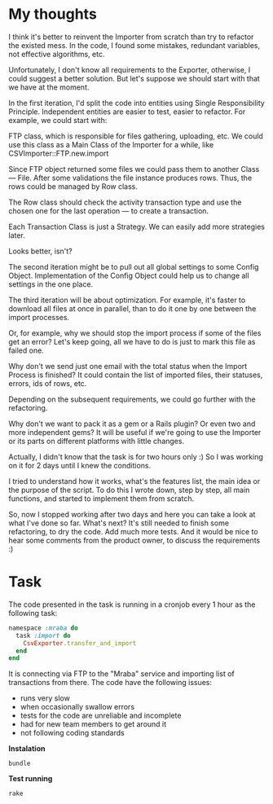 My thoughts
=====
I think it's better to reinvent the Importer from scratch than try to refactor the existed mess.
In the code, I found some mistakes, redundant variables, not effective algorithms, etc.

Unfortunately, I don't know all requirements to the Exporter, otherwise, I could suggest a better solution.
But let's suppose we should start with that we have at the moment.

In the first iteration, I'd split the code into entities using Single Responsibility Principle.
Independent entities are easier to test, easier to refactor.
For example, we could start with:

FTP class, which is responsible for files gathering, uploading, etc. We could use this class as a Main Class of the Importer for a while, like CSVImporter::FTP.new.import

Since FTP object returned some files we could pass them to another Class — File.
After some validations the file instance produces rows. Thus, the rows could be managed by Row class.

The Row class should check the activity transaction type and use the chosen one for the last operation — to create a transaction.

Each Transaction Class is just a Strategy. We can easily add more strategies later.

Looks better, isn't?

The second iteration might be to pull out all global settings to some Config Object.
Implementation of the Config Object could help us to change all settings in the one place.

The third iteration will be about optimization. For example, it's faster to download all files at once in parallel, than to do it one by one between the import processes.

Or, for example, why we should stop the import process if some of the files get an error? Let's keep going, all we have to do is just to mark this file as failed one.

Why don't we send just one email with the total status when the Import Process is finished? It could contain the list of imported files, their statuses, errors, ids of rows, etc.

Depending on the subsequent requirements, we could go further with the refactoring.

Why don't we want to pack it as a gem or a Rails plugin? Or even two and more independent gems? It will be useful if we're going to use the Importer or its parts on different platforms with little changes.

Actually, I didn't know that the task is for two hours only :)
So I was working on it for 2 days until I knew the conditions.

I tried to understand how it works, what's the features list, the main idea or the purpose of the script. To do this I wrote down, step by step, all main functions, and started to implement them from scratch.

So, now I stopped working after two days and here you can take a look at what I've done so far. What's next? It's still needed to finish some refactoring, to dry the code. Add much more tests. And it would be nice to hear some comments from the product owner, to discuss the requirements :)


Task
=====

The code presented in the task is running in a cronjob every 1 hour as the following task:

```ruby
namespace :mraba do
  task :import do
    CsvExporter.transfer_and_import
  end
end
```

It is connecting via FTP to the "Mraba" service and importing list of transactions from there. The code have the following issues:

* runs very slow
* when occasionally swallow errors
* tests for the code are unreliable and incomplete
* had for new team members to get around it
* not following coding standards

__Instalation__

```
bundle
```

__Test running__
```
rake
```
